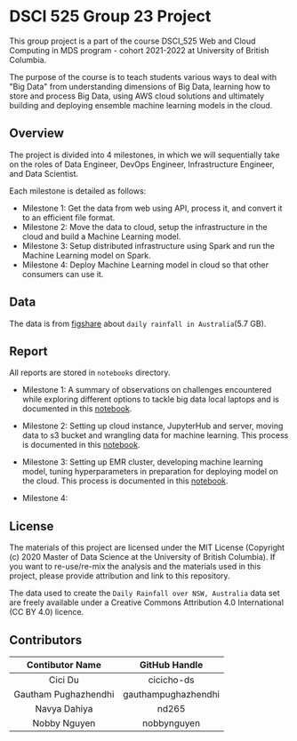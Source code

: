 # DSCI 525 Group 23 Project
This group project is a part of the course DSCI_525 Web and Cloud Computing in MDS program - cohort 2021-2022 at University of British Columbia.

The purpose of the course is to teach students various ways to deal with "Big Data" from understanding dimensions of Big Data, learning how to store and process Big Data, using AWS cloud solutions and ultimately building and deploying ensemble machine learning models in the cloud.

## Overview
The project is divided into 4 milestones, in which we will sequentially take on the roles of Data Engineer, DevOps Engineer, Infrastructure Engineer, and Data Scientist.

Each milestone is detailed as follows:
- Milestone 1: Get the data from web using API, process it, and convert it to an efficient file format.
- Milestone 2: Move the data to cloud, setup the infrastructure in the cloud and build a Machine Learning model.
- Milestone 3: Setup distributed infrastructure using Spark and run the Machine Learning model on Spark.
- Milestone 4: Deploy Machine Learning model in cloud so that other consumers can use it.

## Data
The data is from [figshare](https://figshare.com/articles/dataset/Daily_rainfall_over_NSW_Australia/14096681) about `daily rainfall in Australia`(5.7 GB).

## Report
All reports are stored in `notebooks` directory.

- Milestone 1: A summary of observations on challenges encountered while exploring different options to tackle big data local laptops and is documented in this [notebook](https://github.com/UBC-MDS/dsci-525-group-23/blob/e4135630430ad075a585b5a1614c33c72ee5a24f/notebooks/milestone_1.ipynb).

- Milestone 2: Setting up cloud instance, JupyterHub and server, moving data to s3 bucket and wrangling data for machine learning. This process is documented in this [notebook](https://github.com/UBC-MDS/dsci-525-group-23/blob/26653a242881b61fb2176e72ea143ea785d538be/notebooks/milestone_2.ipynb).

- Milestone 3: Setting up EMR cluster, developing machine learning model, tuning hyperparameters in preparation for deploying model on the cloud. This process is documented in this [notebook](https://github.com/UBC-MDS/dsci-525-group-23/blob/c41239efa21f7b5fee70873e5c11813394748a07/notebooks/Milestone%203/Milestone3.ipynb).

- Milestone 4:

## License
The materials of this project are licensed under the MIT License (Copyright (c) 2020 Master of Data Science at the University of British Columbia). If you want to re-use/re-mix the analysis and the materials used in this project, please provide attribution and link to this repository.

The data used to create the `Daily Rainfall over NSW, Australia` data set are freely available under a Creative Commons Attribution 4.0 International (CC BY 4.0) licence.
## Contributors
| Contibutor Name | GitHub Handle |
|:---------------:|:----------------:|
| Cici Du    |     cicicho-ds             |           
| Gautham Pughazhendhi   |      gauthampughazhendhi            |     
| Navya Dahiya   |    nd265              |     
| Nobby Nguyen    |   nobbynguyen               |     
